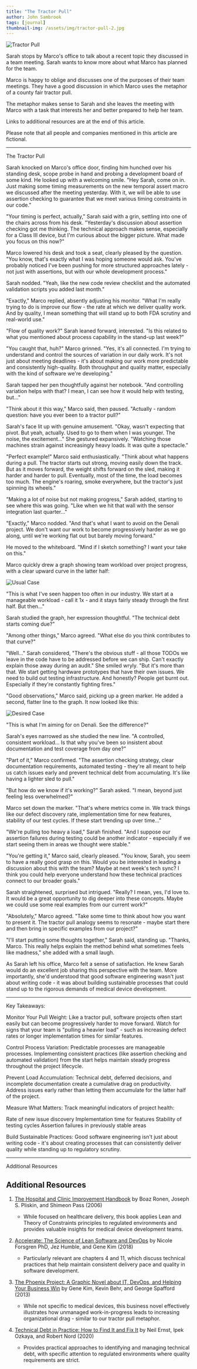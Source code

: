 ```yaml
---
title: "The Tractor Pull"
author: John Sambrook
tags: [journal]
thumbnail-img: /assets/img/tractor-pull-2.jpg
---
```


![Tractor Pull](/assets/img/tractor-pull-2.jpg)

<!-- [Audio Discussion](https://common-sense.com/assets/files/tractor-pull.mp3) -->

Sarah stops by Marco's office to talk about a recent topic they
discussed in a team meeting. Sarah wants to know more about what
Marco has planned for the team.

Marco is happy to oblige and discusses one of the purposes of their
team meetings. They have a good discussion in which Marco uses the
metaphor of a county fair tractor pull.

The metaphor makes sense to Sarah and she leaves the meeting with
Marco with a task that interests her and better prepared to help her
team.

Links to additional resources are at the end of this article.

Please note that all people and companies mentioned in this article
are fictional.

 ***

The Tractor Pull

Sarah knocked on Marco's office door, finding him hunched over his
standing desk, scope probe in hand and probing a development board of
some kind. He looked up with a welcoming smile. "Hey Sarah, come on
in. Just making some timing measurements on the new temporal assert
macro we discussed after the meeting yesterday. With it, we will be
able to use assertion checking to guarantee that we meet various
timing constraints in our code."

"Your timing is perfect, actually," Sarah said with a grin, settling
into one of the chairs across from his desk. "Yesterday's discussion
about assertion checking got me thinking. The technical approach makes
sense, especially for a Class III device, but I'm curious about the
bigger picture. What made you focus on this now?"

Marco lowered his desk and took a seat, clearly pleased by the
question. "You know, that's exactly what I was hoping someone would
ask. You've probably noticed I've been pushing for more structured
approaches lately - not just with assertions, but with our whole
development process."

Sarah nodded. "Yeah, like the new code review checklist and the
automated validation scripts you added last month."

"Exactly," Marco replied, absently adjusting his monitor. "What I'm
really trying to do is improve our flow - the rate at which we deliver
quality work. And by quality, I mean something that will stand up to
both FDA scrutiny and real-world use."

"Flow of quality work?" Sarah leaned forward, interested. "Is this
related to what you mentioned about process capability in the stand-up
last week?"

"You caught that, huh?" Marco grinned. "Yes, it's all connected. I'm
trying to understand and control the sources of variation in our daily
work. It's not just about meeting deadlines - it's about making our
work more predictable and consistently high-quality. Both throughput
and quality matter, especially with the kind of software we're
developing."

Sarah tapped her pen thoughtfully against her notebook. "And
controlling variation helps with that? I mean, I can see how it would
help with testing, but..."

"Think about it this way," Marco said, then paused. "Actually - random
question: have you ever been to a tractor pull?"

Sarah's face lit up with genuine amusement. "Okay, wasn't expecting
that pivot. But yeah, actually. Used to go to them when I was
younger. The noise, the excitement..." She gestured
expansively. "Watching those machines strain against increasingly
heavy loads. It was quite a spectacle."

"Perfect example!" Marco said enthusiastically. "Think about what
happens during a pull. The tractor starts out strong, moving easily
down the track. But as it moves forward, the weight shifts forward on
the sled, making it harder and harder to pull. Eventually, most of the
time, the load becomes too much. The engine's roaring, smoke
everywhere, but the tractor's just spinning its wheels."

"Making a lot of noise but not making progress," Sarah added, starting
to see where this was going. "Like when we hit that wall with the
sensor integration last quarter..."

"Exactly," Marco nodded. "And that's what I want to avoid on the
Denali project. We don't want our work to become progressively harder
as we go along, until we're working flat out but barely moving
forward."

He moved to the whiteboard. "Mind if I sketch something? I want your
take on this."

Marco quickly drew a graph showing team workload over project
progress, with a clear upward curve in the latter half:

![Usual Case](/assets/img/workload-single.png)

"This is what I've seen happen too often in our industry. We start at
a manageable workload - call it 1x - and it stays fairly steady
through the first half. But then..."

Sarah studied the graph, her expression thoughtful. "The technical
debt starts coming due?"

"Among other things," Marco agreed. "What else do you think
contributes to that curve?"

"Well..." Sarah considered, "There's the obvious stuff - all those
TODOs we leave in the code have to be addressed before we can
ship. Can't exactly explain those away during an audit." She smiled
wryly. "But it's more than that. We start getting hardware prototypes
that have their own issues. We need to build out testing
infrastructure. And honestly? People get burnt out. Especially if
they're constantly fighting fires."

"Good observations," Marco said, picking up a green marker. He added a
second, flatter line to the graph. It now looked like this:

![Desired Case](/assets/img/workload-comparison.png)

"This is what I'm aiming for on Denali. See the difference?"

Sarah's eyes narrowed as she studied the new line. "A controlled,
consistent workload... Is that why you've been so insistent about
documentation and test coverage from day one?"

"Part of it," Marco confirmed. "The assertion checking strategy, clear
documentation requirements, automated testing - they're all meant to
help us catch issues early and prevent technical debt from
accumulating. It's like having a lighter sled to pull."

"But how do we know if it's working?" Sarah asked. "I mean, beyond
just feeling less overwhelmed?"

Marco set down the marker. "That's where metrics come in. We track
things like our defect discovery rate, implementation time for new
features, stability of our test cycles. If these start trending up
over time..."

"We're pulling too heavy a load," Sarah finished. "And I suppose our
assertion failures during testing could be another indicator -
especially if we start seeing them in areas we thought were stable."

"You're getting it," Marco said, clearly pleased. "You know, Sarah,
you seem to have a really good grasp on this. Would you be interested
in leading a discussion about this with the team? Maybe at next week's
tech sync? I think you could help everyone understand how these
technical practices connect to our broader goals."

Sarah straightened, surprised but intrigued. "Really? I mean, yes, I'd
love to. It would be a great opportunity to dig deeper into these
concepts. Maybe we could use some real examples from our current
work?"

"Absolutely," Marco agreed. "Take some time to think about how you
want to present it. The tractor pull analogy seems to resonate - maybe
start there and then bring in specific examples from our project?"

"I'll start putting some thoughts together," Sarah said, standing
up. "Thanks, Marco. This really helps explain the method behind what
sometimes feels like madness," she added with a small laugh.

As Sarah left his office, Marco felt a sense of satisfaction. He knew
Sarah would do an excellent job sharing this perspective with the
team. More importantly, she'd understood that good software
engineering wasn't just about writing code - it was about building
sustainable processes that could stand up to the rigorous demands of
medical device development.

 ***

Key Takeaways:

Monitor Your Pull Weight: Like a tractor pull, software projects often
start easily but can become progressively harder to move
forward. Watch for signs that your team is "pulling a heavier load" -
such as increasing defect rates or longer implementation times for
similar features.

Control Process Variation: Predictable processes are manageable
processes. Implementing consistent practices (like assertion checking
and automated validation) from the start helps maintain steady
progress throughout the project lifecycle.

Prevent Load Accumulation: Technical debt, deferred decisions, and
incomplete documentation create a cumulative drag on
productivity. Address issues early rather than letting them accumulate
for the latter half of the project.

Measure What Matters: Track meaningful indicators of project health:

Rate of new issue discovery
Implementation time for features
Stability of testing cycles
Assertion failures in previously stable areas

Build Sustainable Practices: Good software engineering isn't just
about writing code - it's about creating processes that can
consistently deliver quality while standing up to regulatory scrutiny.

***

Additional Resources

## Additional Resources

1. [The Hospital and Clinic Improvement Handbook](https://www.amazon.com/Hospital-Clinic-Improvement-Handbook-Constraints/dp/0190843454) by Boaz Ronen, Joseph S. Pliskin, and Shimeon Pass (2006)
   - While focused on healthcare delivery, this book applies Lean and
     Theory of Constraints principles to regulated environments and
     provides valuable insights for medical device development teams.

2. [Accelerate: The Science of Lean Software and DevOps](https://www.amazon.com/Accelerate-Software-Performing-Technology-Organizations/dp/1942788339) by Nicole Forsgren PhD, Jez Humble, and Gene Kim (2018)
   - Particularly relevant are chapters 4 and 11, which discuss
     technical practices that help maintain consistent delivery pace
     and quality in software development.

3. [The Phoenix Project: A Graphic Novel about IT, DevOps, and Helping Your Business Win](https://www.amazon.com/Phoenix-Project-Graphic-Helping-Business/dp/1950508919) by Gene Kim, Kevin Behr, and George Spafford (2013)
   - While not specific to medical devices, this business novel
     effectively illustrates how unmanaged work-in-progress leads to
     increasing organizational drag - similar to our tractor pull
     metaphor.

4. [Technical Debt in Practice: How to Find It and Fix It](https://www.amazon.com/Technical-Debt-Practice-How-Find/dp/0262542110) by Neil Ernst, Ipek Ozkaya, and Robert Nord (2020)
   - Provides practical approaches to identifying and managing
     technical debt, with specific attention to regulated environments
     where quality requirements are strict.

